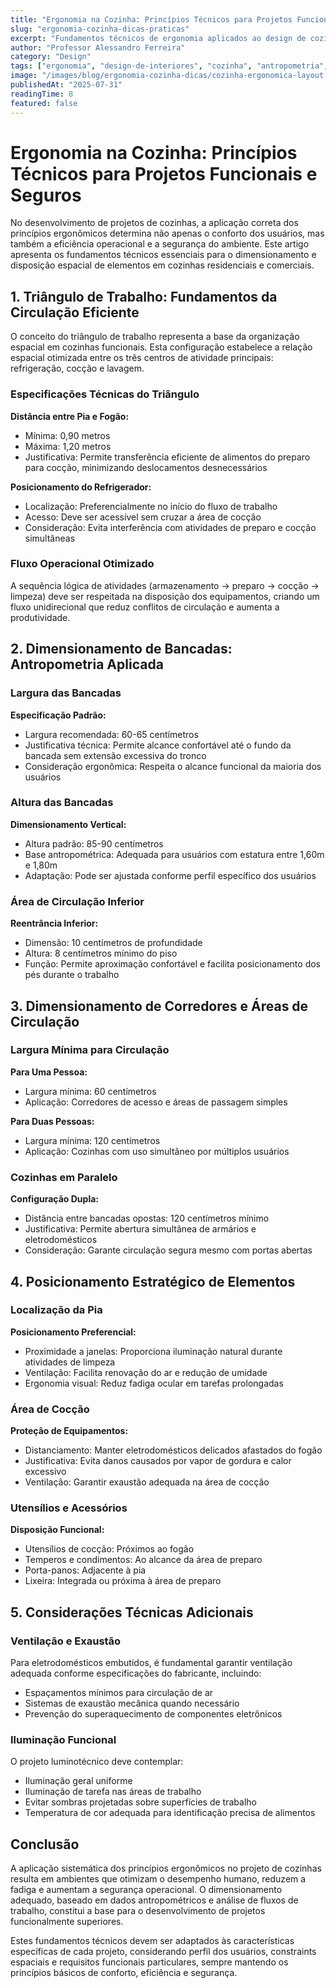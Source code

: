 ```yaml
---
title: "Ergonomia na Cozinha: Princípios Técnicos para Projetos Funcionais e Seguros"
slug: "ergonomia-cozinha-dicas-praticas"
excerpt: "Fundamentos técnicos de ergonomia aplicados ao design de cozinhas, incluindo dimensionamentos precisos, disposição espacial otimizada e princípios de antropometria para máximo conforto e eficiência."
author: "Professor Alessandro Ferreira"
category: "Design"
tags: ["ergonomia", "design-de-interiores", "cozinha", "antropometria", "projeto-arquitetonico", "espacos-funcionais"]
image: "/images/blog/ergonomia-cozinha-dicas/cozinha-ergonomica-layout.jpg"
publishedAt: "2025-07-31"
readingTime: 8
featured: false
---
```


# Ergonomia na Cozinha: Princípios Técnicos para Projetos Funcionais e Seguros

No desenvolvimento de projetos de cozinhas, a aplicação correta dos princípios ergonômicos determina não apenas o conforto dos usuários, mas também a eficiência operacional e a segurança do ambiente. Este artigo apresenta os fundamentos técnicos essenciais para o dimensionamento e disposição espacial de elementos em cozinhas residenciais e comerciais.

## 1. Triângulo de Trabalho: Fundamentos da Circulação Eficiente

O conceito do triângulo de trabalho representa a base da organização espacial em cozinhas funcionais. Esta configuração estabelece a relação espacial otimizada entre os três centros de atividade principais: refrigeração, cocção e lavagem.

### Especificações Técnicas do Triângulo

**Distância entre Pia e Fogão:**
- Mínima: 0,90 metros
- Máxima: 1,20 metros
- Justificativa: Permite transferência eficiente de alimentos do preparo para cocção, minimizando deslocamentos desnecessários

**Posicionamento do Refrigerador:**
- Localização: Preferencialmente no início do fluxo de trabalho
- Acesso: Deve ser acessível sem cruzar a área de cocção
- Consideração: Evita interferência com atividades de preparo e cocção simultâneas

### Fluxo Operacional Otimizado

A sequência lógica de atividades (armazenamento → preparo → cocção → limpeza) deve ser respeitada na disposição dos equipamentos, criando um fluxo unidirecional que reduz conflitos de circulação e aumenta a produtividade.

## 2. Dimensionamento de Bancadas: Antropometria Aplicada

### Largura das Bancadas

**Especificação Padrão:**
- Largura recomendada: 60-65 centímetros
- Justificativa técnica: Permite alcance confortável até o fundo da bancada sem extensão excessiva do tronco
- Consideração ergonômica: Respeita o alcance funcional da maioria dos usuários

### Altura das Bancadas

**Dimensionamento Vertical:**
- Altura padrão: 85-90 centímetros
- Base antropométrica: Adequada para usuários com estatura entre 1,60m e 1,80m
- Adaptação: Pode ser ajustada conforme perfil específico dos usuários

### Área de Circulação Inferior

**Reentrância Inferior:**
- Dimensão: 10 centímetros de profundidade
- Altura: 8 centímetros mínimo do piso
- Função: Permite aproximação confortável e facilita posicionamento dos pés durante o trabalho

## 3. Dimensionamento de Corredores e Áreas de Circulação

### Largura Mínima para Circulação

**Para Uma Pessoa:**
- Largura mínima: 60 centímetros
- Aplicação: Corredores de acesso e áreas de passagem simples

**Para Duas Pessoas:**
- Largura mínima: 120 centímetros
- Aplicação: Cozinhas com uso simultâneo por múltiplos usuários

### Cozinhas em Paralelo

**Configuração Dupla:**
- Distância entre bancadas opostas: 120 centímetros mínimo
- Justificativa: Permite abertura simultânea de armários e eletrodomésticos
- Consideração: Garante circulação segura mesmo com portas abertas

## 4. Posicionamento Estratégico de Elementos

### Localização da Pia

**Posicionamento Preferencial:**
- Proximidade a janelas: Proporciona iluminação natural durante atividades de limpeza
- Ventilação: Facilita renovação do ar e redução de umidade
- Ergonomia visual: Reduz fadiga ocular em tarefas prolongadas

### Área de Cocção

**Proteção de Equipamentos:**
- Distanciamento: Manter eletrodomésticos delicados afastados do fogão
- Justificativa: Evita danos causados por vapor de gordura e calor excessivo
- Ventilação: Garantir exaustão adequada na área de cocção

### Utensílios e Acessórios

**Disposição Funcional:**
- Utensílios de cocção: Próximos ao fogão
- Temperos e condimentos: Ao alcance da área de preparo
- Porta-panos: Adjacente à pia
- Lixeira: Integrada ou próxima à área de preparo

## 5. Considerações Técnicas Adicionais

### Ventilação e Exaustão

Para eletrodomésticos embutidos, é fundamental garantir ventilação adequada conforme especificações do fabricante, incluindo:
- Espaçamentos mínimos para circulação de ar
- Sistemas de exaustão mecânica quando necessário
- Prevenção do superaquecimento de componentes eletrônicos

### Iluminação Funcional

O projeto luminotécnico deve contemplar:
- Iluminação geral uniforme
- Iluminação de tarefa nas áreas de trabalho
- Evitar sombras projetadas sobre superfícies de trabalho
- Temperatura de cor adequada para identificação precisa de alimentos

## Conclusão

A aplicação sistemática dos princípios ergonômicos no projeto de cozinhas resulta em ambientes que otimizam o desempenho humano, reduzem a fadiga e aumentam a segurança operacional. O dimensionamento adequado, baseado em dados antropométricos e análise de fluxos de trabalho, constitui a base para o desenvolvimento de projetos funcionalmente superiores.

Estes fundamentos técnicos devem ser adaptados às características específicas de cada projeto, considerando perfil dos usuários, constraints espaciais e requisitos funcionais particulares, sempre mantendo os princípios básicos de conforto, eficiência e segurança.